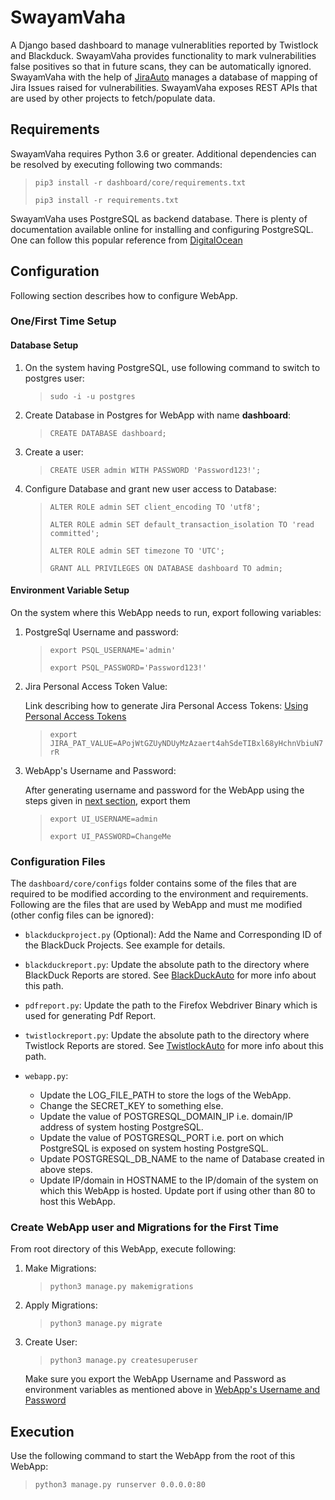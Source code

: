 # SwayamVaha

A Django based dashboard to manage vulnerablities reported by Twistlock and Blackduck. SwayamVaha provides functionality to mark vulnerabilities false positives so that in future scans, they can be automatically ignored. SwayamVaha with the help of [JiraAuto](https://github.com/sudesh1611/JiraAuto) manages a database of mapping of Jira Issues raised for vulnerabilities. SwayamVaha exposes REST APIs that are used by other projects to fetch/populate data.

## Requirements

SwayamVaha requires Python 3.6 or greater. Additional dependencies can be resolved by executing following two commands:

>`pip3 install -r dashboard/core/requirements.txt`
>
>`pip3 install -r requirements.txt`

SwayamVaha uses PostgreSQL as backend database. There is plenty of documentation available online for installing and configuring PostgreSQL. One can follow this popular reference from [DigitalOcean](https://www.digitalocean.com/community/tutorials/how-to-use-postgresql-with-your-django-application-on-ubuntu-22-04)


## Configuration

Following section describes how to configure WebApp.

### One/First Time Setup

#### Database Setup

1. On the system having PostgreSQL, use following command to switch to postgres user:

    >`sudo -i -u postgres`

1. Create Database in Postgres for WebApp with name **dashboard**:

    >`CREATE DATABASE dashboard;`

1. Create a user:

    >`CREATE USER admin WITH PASSWORD 'Password123!';`

1. Configure Database and grant new user access to Database:

    >`ALTER ROLE admin SET client_encoding TO 'utf8';`
    >
    >`ALTER ROLE admin SET default_transaction_isolation TO 'read committed';`
    >
    >`ALTER ROLE admin SET timezone TO 'UTC';`
    >
    >`GRANT ALL PRIVILEGES ON DATABASE dashboard TO admin;`

#### Environment Variable Setup

On the system where this WebApp needs to run, export following variables:

1. PostgreSql Username and password:

    >`export PSQL_USERNAME='admin'`
    >
    >`export PSQL_PASSWORD='Password123!'`

1. Jira Personal Access Token Value:

    Link describing how to generate Jira Personal Access Tokens: [Using Personal Access Tokens](https://confluence.atlassian.com/enterprise/using-personal-access-tokens-1026032365.html)

    >`export JIRA_PAT_VALUE=APojWtGZUyNDUyMzAzaert4ahSdeTIBxl68yHchnVbiuN7rR`

1. WebApp's Username and Password:

    After generating username and password for the WebApp using the steps given in [next section](#create-webapp-user-and-migrations-for-the-first-time), export them

    >`export UI_USERNAME=admin`
    >
    >`export UI_PASSWORD=ChangeMe`


### Configuration Files

The `dashboard/core/configs` folder contains some of the files that are required to be modified according to the environment and requirements. Following are the files that are used by WebApp and must me modified (other config files can be ignored):

- `blackduckproject.py` (Optional): Add the Name and Corresponding ID of the BlackDuck Projects. See example for details.

- `blackduckreport.py`: Update the absolute path to the directory where BlackDuck Reports are stored. See [BlackDuckAuto](https://github.com/sudesh1611/BlackDuckAuto) for more info about this path.

- `pdfreport.py`: Update the path to the Firefox Webdriver Binary which is used for generating Pdf Report.

- `twistlockreport.py`: Update the absolute path to the directory where Twistlock Reports are stored. See [TwistlockAuto](https://github.com/sudesh1611/TwistlockAuto) for more info about this path.

- `webapp.py`:
    - Update the LOG_FILE_PATH to store the logs of the WebApp.
    - Change the SECRET_KEY to something else.
    - Update the value of POSTGRESQL_DOMAIN_IP i.e. domain/IP address of system hosting PostgreSQL.
    - Update the value of POSTGRESQL_PORT i.e. port on which PostgreSQL is exposed on system hosting PostgreSQL.
    - Update POSTGRESQL_DB_NAME to the name of Database created in above steps.
    - Update IP/domain in HOSTNAME to the IP/domain of the system on which this WebApp is hosted. Update port if using other than 80 to host this WebApp.


### Create WebApp user and Migrations for the First Time

From root directory of this WebApp, execute following:

1. Make Migrations:

    >`python3 manage.py makemigrations`

1. Apply Migrations:

    >`python3 manage.py migrate`

1. Create User:

    >`python3 manage.py createsuperuser`

    Make sure you export the WebApp Username and Password as environment variables as mentioned above in [WebApp's Username and Password](#environment-variable-setup)

## Execution

Use the following command to start the WebApp from the root of this WebApp:

>`python3 manage.py runserver 0.0.0.0:80`